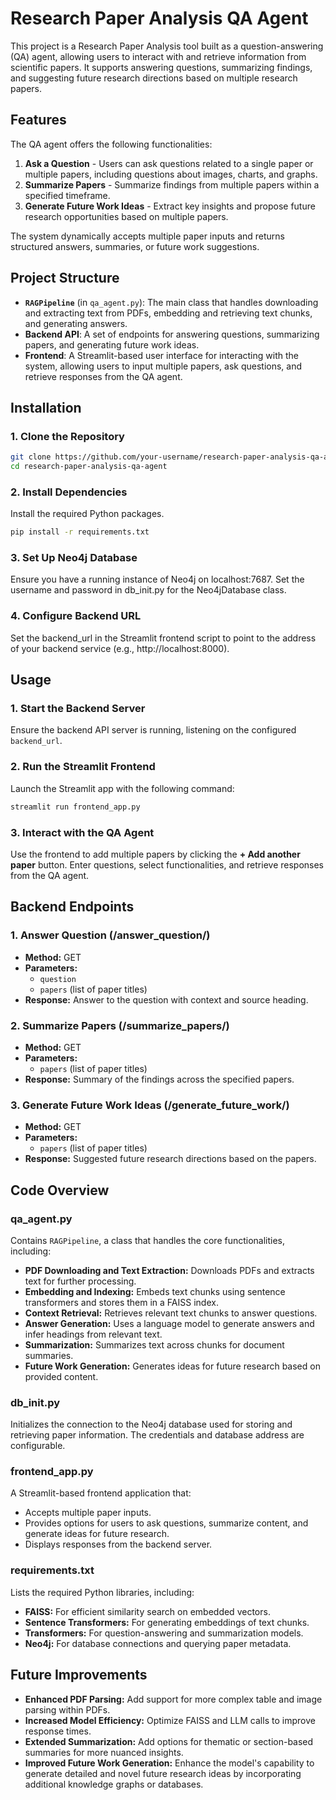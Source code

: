 # Research Paper Analysis QA Agent

This project is a Research Paper Analysis tool built as a question-answering (QA) agent, allowing users to interact with and retrieve information from scientific papers. It supports answering questions, summarizing findings, and suggesting future research directions based on multiple research papers.

## Features

The QA agent offers the following functionalities:
1. **Ask a Question** - Users can ask questions related to a single paper or multiple papers, including questions about images, charts, and graphs.
2. **Summarize Papers** - Summarize findings from multiple papers within a specified timeframe.
3. **Generate Future Work Ideas** - Extract key insights and propose future research opportunities based on multiple papers.

The system dynamically accepts multiple paper inputs and returns structured answers, summaries, or future work suggestions.

## Project Structure

- **`RAGPipeline`** (in `qa_agent.py`): The main class that handles downloading and extracting text from PDFs, embedding and retrieving text chunks, and generating answers.
- **Backend API**: A set of endpoints for answering questions, summarizing papers, and generating future work ideas.
- **Frontend**: A Streamlit-based user interface for interacting with the system, allowing users to input multiple papers, ask questions, and retrieve responses from the QA agent.

## Installation

### 1. Clone the Repository
   ```bash
   git clone https://github.com/your-username/research-paper-analysis-qa-agent.git
   cd research-paper-analysis-qa-agent
   ```

### 2. Install Dependencies
Install the required Python packages.

   ```bash
   pip install -r requirements.txt
   ```

### 3. Set Up Neo4j Database
Ensure you have a running instance of Neo4j on localhost:7687.
Set the username and password in db_init.py for the Neo4jDatabase class.

### 4. Configure Backend URL
Set the backend_url in the Streamlit frontend script to point to the address of your backend service (e.g., http://localhost:8000).

## Usage

### 1. Start the Backend Server
Ensure the backend API server is running, listening on the configured `backend_url`.

### 2. Run the Streamlit Frontend
Launch the Streamlit app with the following command:
```bash
streamlit run frontend_app.py
```

### 3. Interact with the QA Agent
Use the frontend to add multiple papers by clicking the **+ Add another paper** button. Enter questions, select functionalities, and retrieve responses from the QA agent.

## Backend Endpoints

### 1. Answer Question (/answer_question/)
- **Method:** GET
- **Parameters:** 
  - `question` 
  - `papers` (list of paper titles)
- **Response:** Answer to the question with context and source heading.

### 2. Summarize Papers (/summarize_papers/)
- **Method:** GET
- **Parameters:** 
  - `papers` (list of paper titles)
- **Response:** Summary of the findings across the specified papers.

### 3. Generate Future Work Ideas (/generate_future_work/)
- **Method:** GET
- **Parameters:** 
  - `papers` (list of paper titles)
- **Response:** Suggested future research directions based on the papers.

## Code Overview

### qa_agent.py
Contains `RAGPipeline`, a class that handles the core functionalities, including:
- **PDF Downloading and Text Extraction:** Downloads PDFs and extracts text for further processing.
- **Embedding and Indexing:** Embeds text chunks using sentence transformers and stores them in a FAISS index.
- **Context Retrieval:** Retrieves relevant text chunks to answer questions.
- **Answer Generation:** Uses a language model to generate answers and infer headings from relevant text.
- **Summarization:** Summarizes text across chunks for document summaries.
- **Future Work Generation:** Generates ideas for future research based on provided content.

### db_init.py
Initializes the connection to the Neo4j database used for storing and retrieving paper information. The credentials and database address are configurable.

### frontend_app.py
A Streamlit-based frontend application that:
- Accepts multiple paper inputs.
- Provides options for users to ask questions, summarize content, and generate ideas for future research.
- Displays responses from the backend server.

### requirements.txt
Lists the required Python libraries, including:
- **FAISS:** For efficient similarity search on embedded vectors.
- **Sentence Transformers:** For generating embeddings of text chunks.
- **Transformers:** For question-answering and summarization models.
- **Neo4j:** For database connections and querying paper metadata.

## Future Improvements
- **Enhanced PDF Parsing:** Add support for more complex table and image parsing within PDFs.
- **Increased Model Efficiency:** Optimize FAISS and LLM calls to improve response times.
- **Extended Summarization:** Add options for thematic or section-based summaries for more nuanced insights.
- **Improved Future Work Generation:** Enhance the model's capability to generate detailed and novel future research ideas by incorporating additional knowledge graphs or databases.

